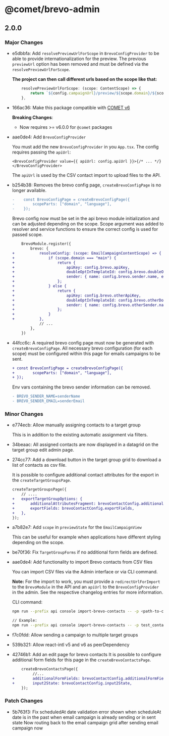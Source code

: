 # @comet/brevo-admin

## 2.0.0

### Major Changes

-   e5dbbfa: Add `resolvePreviewUrlForScope` in `BrevoConfigProvider` to be able to provide internationalization for the preview. The previous `previewUrl` option has been removed and must be defined via the `resolvePreviewUrlForScope`.

    **The project can then call different urls based on the scope like that:**

    ```typescript
        resolvePreviewUrlForScope: (scope: ContentScope) => {
            return `${config.campaignUrl}/preview/${scope.domain}/${scope.language}`;
        },
    ```

-   166ac36: Make this package compatible with [COMET v6](https://docs.comet-dxp.com/docs/migration/migration-from-v5-to-v6)

    **Breaking Changes**:

    -   Now requires >= v6.0.0 for `@comet` packages

-   aae0de4: Add `BrevoConfigProvider`

    You must add the new `BrevoConfigProvider` in you `App.tsx`. The config requires passing the `apiUrl`:

    ```tsx
    <BrevoConfigProvider value={{ apiUrl: config.apiUrl }}>{/* ... */}</BrevoConfigProvider>
    ```

    The `apiUrl` is used by the CSV contact import to upload files to the API.

-   b254b38: Removes the brevo config page, `createBrevoConfigPage` is no longer available.

    ```diff
    -    const BrevoConfigPage = createBrevoConfigPage({
    -        scopeParts: ["domain", "language"],
    -    });
    ```

    Brevo config now must be set in the api brevo module initialization and can be adjusted depending on the scope.
    Scope argument was added to resolver and service functions to ensure the correct config is used for passed scope.

    ```diff
        BrevoModule.register({
            brevo: {
    +           resolveConfig: (scope: EmailCampaignContentScope) => {
    +               if (scope.domain === "main") {
    +                   return {
    +                       apiKey: config.brevo.apiKey,
    +                       doubleOptInTemplateId: config.brevo.doubleOptInTemplateId,
    +                       sender: { name: config.brevo.sender.name, email: config.brevo.sender.email },
    +                   };
    +               } else {
    +                   return {
    +                       apiKey: config.brevo.otherApiKey,
    +                       doubleOptInTemplateId: config.brevo.otherDoubleOptInTemplateId,
    +                       sender: { name: config.brevo.otherSender.name, email: config.brevo.otherSender.email },
    +                   };
    +               }
    +           },
                // ...
            },
        })
    ```

-   44fcc6c: A required brevo config page must now be generated with `createBrevoConfigPage`.
    All necessary brevo configuration (for each scope) must be configured within this page for emails campaigns to be sent.

    ```diff
    + const BrevoConfigPage = createBrevoConfigPage({
    +        scopeParts: ["domain", "language"],
    + });
    ```

    Env vars containing the brevo sender information can be removed.

    ```diff
    - BREVO_SENDER_NAME=senderName
    - BREVO_SENDER_EMAIL=senderEmail
    ```

### Minor Changes

-   e774ecb: Allow manually assigning contacts to a target group

    This is in addition to the existing automatic assignment via filters.

-   34beaac: All assigned contacts are now displayed in a datagrid on the target group edit admin page.
-   274cc77: Add a download button in the target group grid to download a list of contacts as csv file.

    It is possible to configure additional contact attributes for the export in the `createTargetGroupsPage`.

    ```diff
    createTargetGroupsPage({
        // ....
    +   exportTargetGroupOptions: {
    +       additionalAttributesFragment: brevoContactConfig.additionalAttributesFragment,
    +       exportFields: brevoContactConfig.exportFields,
    +   },
    });
    ```

-   a7b82e7: Add `scope` in `previewState` for the `EmailCampaignView`

    This can be useful for example when applications have different styling depending on the scope.

-   be70f36: Fix `TargetGroupForms` if no additional form fields are defined.
-   aae0de4: Add functionality to import Brevo contacts from CSV files

    You can import CSV files via the Admin interface or via CLI command.

    **Note:** For the import to work, you must provide a `redirectUrlForImport` to the `BrevoModule` in the API and an `apiUrl` to the `BrevoConfigProvider` in the admin. See the respective changelog entries for more information.

    CLI command:

    ```bash
    npm run --prefix api console import-brevo-contacts -- -p <path-to-csv-file> -s '<scope-json>' [--targetGroupIds <ids...>]

    // Example:
    npm run --prefix api console import-brevo-contacts -- -p test_contacts_import.csv -s '{"domain": "main", "language":"de"}' --targetGroupIds 2618c982-fdf8-4cab-9811-a21d3272c62c,c5197539-2529-48a7-9bd1-764e9620cbd2
    ```

-   f7c0fdd: Allow sending a campaign to multiple target groups
-   539b321: Allow react-intl v5 and v6 as peerDependency
-   42746b1: Add an edit page for brevo contacts
    It is possible to configure additional form fields for this page in the `createBrevoContactsPage`.

    ```diff
        createBrevoContactsPage({
             //...
    +        additionalFormFields: brevoContactConfig.additionalFormFields,
    +        input2State: brevoContactConfig.input2State,
        });
    ```

### Patch Changes

-   5b763f3: Fix scheduledAt date validation error shown when scheduleAt date is in the past when email campaign is already sending or in sent state
    Now routing back to the email campaign grid after sending email campaign now
